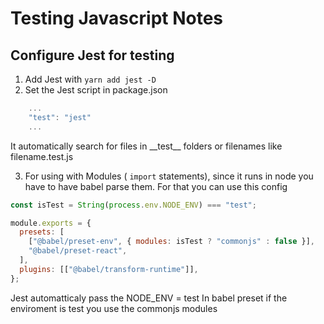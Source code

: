 # Testing Javascript Notes

## Configure Jest for testing

1) Add Jest with ```yarn add jest -D```
2) Set the Jest script in package.json
```javascript
    ...
    "test": "jest"
    ...
```
It automatically search for files in \_\_test\_\_ folders or filenames like filename.test.js  

3) For using with Modules ( ```import``` statements), since it runs in node you have to have babel parse them. For that you can use this config
```javascript
const isTest = String(process.env.NODE_ENV) === "test";

module.exports = {
  presets: [
    ["@babel/preset-env", { modules: isTest ? "commonjs" : false }],
    "@babel/preset-react",
  ],
  plugins: [["@babel/transform-runtime"]],
};
```
Jest automatticaly pass the NODE_ENV = test
In babel preset if the enviroment is test you use the commonjs modules


